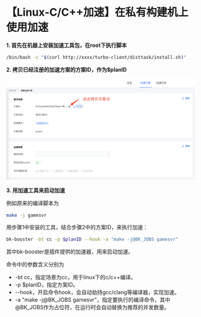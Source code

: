 # 【Linux-C/C++加速】在私有构建机上使用加速

**1. 首先在机器上安装加速工具包，在root下执行脚本**
```bash
/bin/bash -c "$(curl http://xxxx/turbo-client/disttask/install.sh)"
```

**2. 拷贝已经注册的加速方案的方案ID，作为$planID**

![1](../../../../assets/image2021-6-11_16-57-0.png)



**3. 用加速工具来启动加速**

例如原来的编译脚本为
```bash
make -j gamesvr
```

用步骤1中安装的工具，结合步骤2中的方案ID，来执行加速：
```bash
bk-booster -bt cc -p $planID --hook -a "make -j@BK_JOBS gamesvr"
```
其中bk-booster是插件提供的加速器，用来启动加速。

命令中的参数含义分别为

- -bt cc，指定场景为cc，用于linux下的c/c++编译。
- -p $planID，指定方案ID。
- --hook，开启命令hook，会自动劫持gcc/clang等编译器，实现加速。
- -a "make -j@BK_JOBS gamesvr"，指定要执行的编译命令，其中@BK_JOBS作为占位符，在运行时会自动替换为推荐的并发数量。


